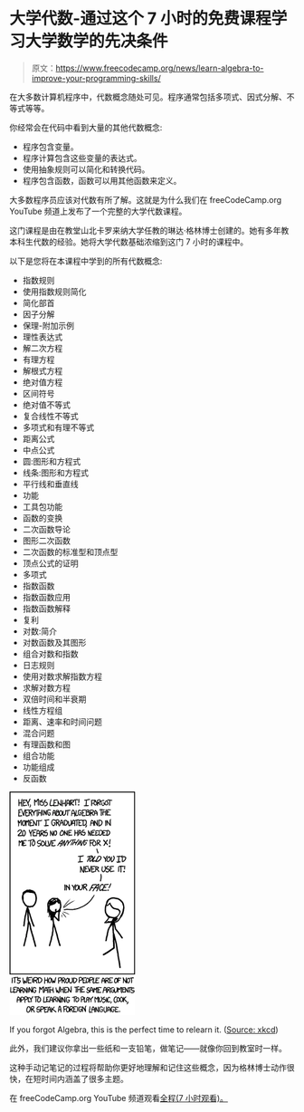 # 大学代数-通过这个 7 小时的免费课程学习大学数学的先决条件

> 原文：<https://www.freecodecamp.org/news/learn-algebra-to-improve-your-programming-skills/>

在大多数计算机程序中，代数概念随处可见。程序通常包括多项式、因式分解、不等式等等。

你经常会在代码中看到大量的其他代数概念:

*   程序包含变量。
*   程序计算包含这些变量的表达式。
*   使用抽象规则可以简化和转换代码。
*   程序包含函数，函数可以用其他函数来定义。

大多数程序员应该对代数有所了解。这就是为什么我们在 freeCodeCamp.org YouTube 频道上发布了一个完整的大学代数课程。

这门课程是由在教堂山北卡罗来纳大学任教的琳达·格林博士创建的。她有多年教本科生代数的经验。她将大学代数基础浓缩到这门 7 小时的课程中。

以下是您将在本课程中学到的所有代数概念:

*   指数规则
*   使用指数规则简化
*   简化部首
*   因子分解
*   保理-附加示例
*   理性表达式
*   解二次方程
*   有理方程
*   解根式方程
*   绝对值方程
*   区间符号
*   绝对值不等式
*   复合线性不等式
*   多项式和有理不等式
*   距离公式
*   中点公式
*   圆:图形和方程式
*   线条:图形和方程式
*   平行线和垂直线
*   功能
*   工具包功能
*   函数的变换
*   二次函数导论
*   图形二次函数
*   二次函数的标准型和顶点型
*   顶点公式的证明
*   多项式
*   指数函数
*   指数函数应用
*   指数函数解释
*   复利
*   对数:简介
*   对数函数及其图形
*   组合对数和指数
*   日志规则
*   使用对数求解指数方程
*   求解对数方程
*   双倍时间和半衰期
*   线性方程组
*   距离、速率和时间问题
*   混合问题
*   有理函数和图
*   组合功能
*   功能组成
*   反函数

![image-33](img/5010b9df6787cef12f954935581cf496.png)

If you forgot Algebra, this is the perfect time to relearn it. ([Source: xkcd](https://xkcd.com/1050/))

此外，我们建议你拿出一些纸和一支铅笔，做笔记——就像你回到教室时一样。

这种手动记笔记的过程将帮助你更好地理解和记住这些概念，因为格林博士动作很快，在短时间内涵盖了很多主题。

在 freeCodeCamp.org YouTube 频道观看[全程(7 小时观看)。](https://youtu.be/LwCRRUa8yTU)